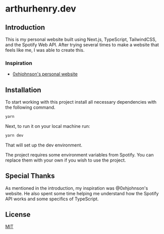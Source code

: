 # arthurhenry.dev

## Introduction

This is my personal website built using Next.js, TypeScript, TailwindCSS, and the Spotify Web API. After trying several times to make a website that feels like me, I was able to create this.

### Inspiration

- [0xhjohnson's personal website](https://0xhjohnson.com/)

## Installation

To start working with this project install all necessary dependencies with the following command.

```bash
yarn
```

Next, to run it on your local machine run:

```bash
yarn dev
```

That will set up the dev environment.

The project requires some environment variables from Spotify. You can replace them with your own if you wish to use the project.

## Special Thanks

As mentioned in the introduction, my inspiration was @0xhjohnson's website. He also spent some time helping me understand how the Spotify API works and some specifics of TypeScript.

## License

[MIT](https://choosealicense.com/licenses/mit/)

